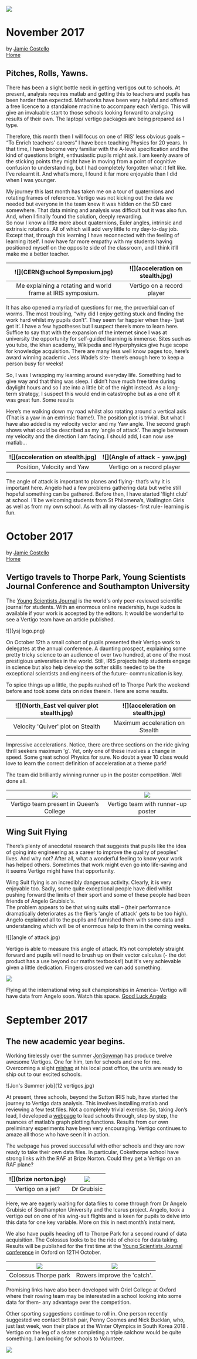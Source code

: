 ![](Vertigo_logo.jpg)

# November 2017


by [Jamie Costello](https://twitter.com/sgsphysics)                                                                                                
[Home](index.md)

## Pitches, Rolls, Yawns.

There has been a slight bottle neck in getting vertigos out to schools.  At present, analysis requires matlab and getting this to teachers and pupils has been harder than expected. 
Mathworks have been very helpful and offered a free licence to a standalone machine to accompany each Vertigo.  This will give an invaluable start to those schools looking forward to analysing results of their own.  The laptop/ vertigo packages are being prepared as I type.

Therefore, this month then I will focus on one of IRIS’ less obvious goals – “To Enrich teachers’ careers”
I have been teaching Physics for 20 years.  In that time, I have become very familiar with the A-level specification and the kind of questions bright, enthusiastic pupils might ask.  I am keenly aware of the sticking points they might have in moving from a point of cognitive confusion to understanding, but I had completely forgotten what it felt like.  I’ve relearnt it.  And what’s more, I found it far more enjoyable than I did when I was younger.

My journey this last month has taken me on a tour of quaternions and rotating frames of reference.  Vertigo was not kicking out the data we needed but everyone in the team knew it was hidden on the SD card somewhere.  That data mining and analysis was difficult but it was also fun.  And, when I finally found the solution, deeply rewarding.  
So now I know a little more about quaternions, Euler angles, intrinsic and extrinsic rotations.  All of which will add very little to my day-to-day job.  Except that, through this learning I have reconnected with the feeling of learning itself.  I now have far more empathy with my students having positioned myself on the opposite side of the classroom, and I think it’ll make me a better teacher.

![](CERN@school Symposium.jpg)                    |  ![](acceleration on stealth.jpg)
:-----------------------------------------------:|:----------------------------------:
 Me explaining a rotating and world frame at IRIS symposium.              | Vertigo on a record player



It has also opened a myriad of questions for me, the proverbial can of worms.  The most troubling, “why did I enjoy getting stuck and finding the work hard whilst my pupils don’t”.  They seem far happier when they- ‘just get it’.
I have a few hypotheses but I suspect there’s more to learn here.  
Suffice to say that with the expansion of the internet since I was at university the opportunity for self-guided learning is immense.  Sites such as you tube, the khan academy, Wikipedia and Hyperphysics give huge scope for knowledge acquisition.  There are many less well know pages too, here’s award winning academic Jess Wade’s site- there’s enough here to keep a person busy for weeks!  


So, I was I wrapping my learning around everyday life.  Something had to give way and that thing was sleep.  I didn’t have much free time during daylight hours and so I ate into a little bit of the night instead.  As a long-term strategy, I suspect this would end in catastrophe but as a one off it was great fun.
Some results


Here’s me walking down my road whilst also rotating around a vertical axis (That is a yaw in an extrinsic frame!).  The position plot is trivial.  But what I have also added is my velocity vector and my Yaw angle.  The second graph shows what could be described as my ‘angle of attack’.  The angle between my velocity and the direction I am facing.  I should add, I can now use matlab…


 ![](acceleration on stealth.jpg)         |   ![](Angle of attack - yaw.jpg)
:-----------------------------------------------:|:----------------------------------:
  Position, Velocity and Yaw   | Vertigo on a record player


The angle of attack is important to planes and flying- that’s why it is important here.  Angelo had a few problems gathering data but we’re still hopeful something can be gathered.  Before then, I have started ‘flight club’ at school.  I’ll be welcoming students from St Philomena’s, Wallington Girls as well as from my own school.  As with all my classes- first rule- learning is fun.




# October 2017


by [Jamie Costello](https://twitter.com/sgsphysics)                                                                                                
[Home](index.md)


## Vertigo travels to Thorpe Park, Young Scientists Journal Conference and Southampton University

The [Young Scientists Journal](https://ysjournal.com/) is the world's only peer-reviewed scientific journal for students.  With an enormous online readership, huge kudos is available if your work is accepted by the editors.  It would be wonderful to see a Vertigo team have an article published.

![](ysj logo.png)  



On October 12th a small cohort of pupils presented their Vertigo work to delegates at the annual conference.  A daunting prospect, explaining some pretty tricky science to an audience of over two hundred, at one of the most prestigious universities in the world.  Still, IRIS projects help students engage in science but also help develop the softer skills needed to be the exceptional scientists and engineers of the future- communication is key.

To spice things up a little, the pupils rushed off to Thorpe Park the weekend before and took some data on rides therein. 
Here are some results.


![](North_East vel quiver plot stealth.jpg)      |  ![](acceleration on stealth.jpg)
:-----------------------------------------------:|:----------------------------------:
 Velocity 'Quiver' plot on Stealth               |  Maximum acceleration on Stealth

Impressive accelerations.  Notice, there are three sections on the ride giving thrill seekers maximum 'g'.  Yet, only one of these involves a change in speed.  Some great school Physics for sure.  No doubt a year 10 class would love to learn the correct definition of acceleration at a theme park! 








The team did brilliantly winning runner up in the poster competition.  Well done all.

![](presenting.jpg)                                 |  ![](poster.jpg)
:-----------------------------------------------:|:----------------------------------:
 Vertigo team present in Queen’s College|  Vertigo team with runner-up poster







## Wing Suit Flying

There’s plenty of anecdotal research that suggests that pupils like the idea of going into engineering as a career to improve the quality of peoples' lives.  And why not?  After all, what a wonderful feeling to know your work has helped others.  Sometimes that work might even go into life-saving and it seems Vertigo might have that opportunity.

Wing Suit flying is an incredibly dangerous activity.  Clearly, it is very enjoyable too.  Sadly, some quite exceptional people have died whilst pushing forward the limits of their sport and some of these people had been friends of Angelo Grubisic's.  
The problem appears to be that wing suits stall – (their performance dramatically deteriorates as the flier’s 'angle of attack' gets to be too high).  Angelo explained all to the pupils and furnished them with some data and understanding which will be of enormous help to them in the coming weeks.

                                 
![](angle of attack.jpg)


Vertigo is able to measure this angle of attack.  It’s not completely straight forward and pupils will need to brush up on their vector calculus (- the dot product has a use beyond our maths textbooks!) but it's very achievable given a little dedication.  Fingers crossed we can add something.

![](20171024_123650.jpg)

Flying at the international wing suit championships in America- Vertigo will have data from Angelo soon.  Watch this space.
[Good Luck Angelo](https://www.skydivefyrositylasvegas.com/profile/angelo-grubisic-great-britain/) 








# September 2017











 








## The new academic year begins.
 


Working tirelessly over the summer [JonSowman](https://twitter.com/jonsowman) has produce twelve awesome Vertigos.  One for him, ten for schools and one for me.  Overcoming a slight [mishap](http://www.getsurrey.co.uk/news/surrey-news/spook-hill-north-holmwood-closed-13666823) at his local post office, the units are ready to ship out to our excited schools.

 
 
 
 
 
 
![Jon's Summer job](12 vertigos.jpg)
 
 
 
 
 
 
 
At present, three schools, beyond the Sutton IRIS hub, have started the journey to Vertigo data analysis.  This involves installing matlab and reviewing a few test files.  Not a completely trivial exercise.  So, taking Jon’s lead, I developed a [webpage](https://sgsvertigo.github.io/vertigo-instructions/VertigoIMU_Data_analysis_with_Matlab.html) to lead schools through, step by step, the nuances of matlab’s graph plotting functions.
Results from our own preliminary experiments have been very encouraging.  Vertigo continues to amaze all those who have seen it in action.  


The webpage has proved successful with other schools and they are now ready to take their own data files.
In particular, Cokethorpe school have strong links with the RAF at Brize Norton.  Could they get a Vertigo on an RAF plane?




 

![](brize norton.jpg)      |  ![](angelo.jpg)
:-------------------------:|:-------------------------:
 Vertigo on a jet?         |  Dr Grubisic


Here, we are eagerly waiting for data files to come through from Dr Angelo Grubisic of Southampton University and the Icarus project.  Angelo, took a vertigo out on one of his wing-suit flights and is keen for pupils to delve into this data for one key variable.  More on this in next month’s instalment.

We also have pupils heading off to Thorpe Park for a second round of data acquisition.  The Colossus looks to be the ride of choice for data taking.  Results will be published for the first time at the [Young Scientists Journal conference](https://events.ysjournal.com/) in Oxford on 12TH October.

 

![](colossus.jpeg)         |  ![](rowers.jpeg)
:-------------------------:|:-------------------------:
 Colossus Thorpe park     |  Rowers improve the 'catch'.

Promising links have also been developed with Oriel College at Oxford where their rowing team may be interested in a school looking into some data for them- any advantage over the competition.

Other sporting suggestions continue to roll in.  One person recently suggested we contact British pair, Penny Coomes and Nick Bucklan, who, just last week, won their place at the Winter Olympics in South Korea 2018 .  Vertigo on the leg of a skater completing a triple salchow would be quite something. I am looking for schools to Volunteer.

![](penny.jpg)
